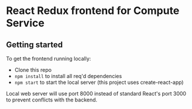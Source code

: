 # React Redux frontend for Compute Service


## Getting started

To get the frontend running locally:

- Clone this repo
- `npm install` to install all req'd dependencies
- `npm start` to start the local server (this project uses create-react-app)

Local web server will use port 8000 instead of standard React's port 3000 to prevent conflicts with the backend. 
 
